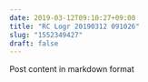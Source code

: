 ```yaml
---
date: 2019-03-12T09:10:27+09:00
title: "RC Logr 20190312 091026"
slug: "1552349427"
draft: false
---
```


Post content in markdown format
